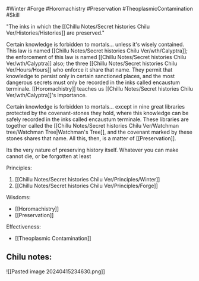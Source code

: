 #Winter #Forge #Horomachistry #Preservation #TheoplasmicContamination #Skill 

"The inks in which the [[Chillu Notes/Secret histories Chilu Ver/Histories/Histories]] are preserved."

Certain knowledge is forbidden to mortals… unless it's wisely contained. This law is named [[Chillu Notes/Secret histories Chilu Ver/wth/Calyptra]]; the enforcement of this law is named [[Chillu Notes/Secret histories Chilu Ver/wth/Calyptra]] also; the three [[Chillu Notes/Secret histories Chilu Ver/Hours/Hours]] who enforce it share that name. They permit that knowledge to persist only in certain sanctioned places, and the most dangerous secrets must only be recorded in the inks called encaustum terminale. [[Horomachistry]] teaches us [[Chillu Notes/Secret histories Chilu Ver/wth/Calyptra]]'s importance.

Certain knowledge is forbidden to mortals… except in nine great libraries protected by the covenant-stones they hold, where this knowledge can be safely recorded in the inks called encaustum terminale. These libraries are together called the [[Chillu Notes/Secret histories Chilu Ver/Watchman tree/Watchman Tree|Watchman's Tree]], and the covenant marked by these stones shares that name. All this, then, is a matter of [[Preservation]].

Its the very nature of preserving history itself. Whatever you can make cannot die, or be forgotten at least

Principles:
1. [[Chillu Notes/Secret histories Chilu Ver/Principles/Winter]]
2. [[Chillu Notes/Secret histories Chilu Ver/Principles/Forge]]

Wisdoms:
- [[Horomachistry]]
- [[Preservation]]

Effectiveness:
- [[Theoplasmic Contamination]]

Chilu notes:
- 

![[Pasted image 20240415234630.png]]